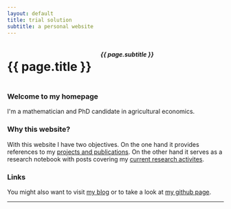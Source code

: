 ```yaml
---
layout: default
title: trial solution 
subtitle: a personal website
---
```



<div class="sixteen columns">
<h1 class="remove-bottom" style="margin-top: 40px">{{ page.title }}</h1>
<h5>{{ page.subtitle }}</h5>

<hr />
</div>



<div class="two-third column">
<h3>Welcome to my homepage</h3>
I'm a mathematician and PhD candidate in agricultural economics. 
</div>


<div class="two-third column">
<h3>Why this website?</h3>
With this website I have two objectives. On the one hand it provides references to my <a href="references">projects and publications</a>. 
On the other hand it serves as a research notebook with posts covering my <a href="notebook">current research activites</a>.
</div>


<div class="sixteen column">
<h3>Links</h3>
You might also want to visit <a href="http://trialsolution.wordpress.com">my blog</a> or to take a look at <a href="http://github.com/trialsolution">my github page</a>.
</div>


<hr />


